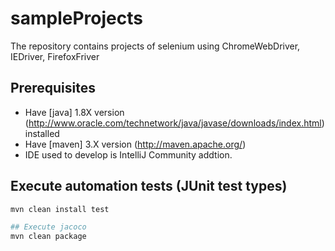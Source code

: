 # sampleProjects
The repository contains projects of selenium using ChromeWebDriver, IEDriver, FirefoxFriver



## Prerequisites ##
* Have [java] 1.8X version (http://www.oracle.com/technetwork/java/javase/downloads/index.html) installed
* Have [maven] 3.X version (http://maven.apache.org/)
* IDE used to develop is IntelliJ Community addtion.


## Execute automation tests (JUnit test types) ##
```bash
mvn clean install test

## Execute jacoco
mvn clean package